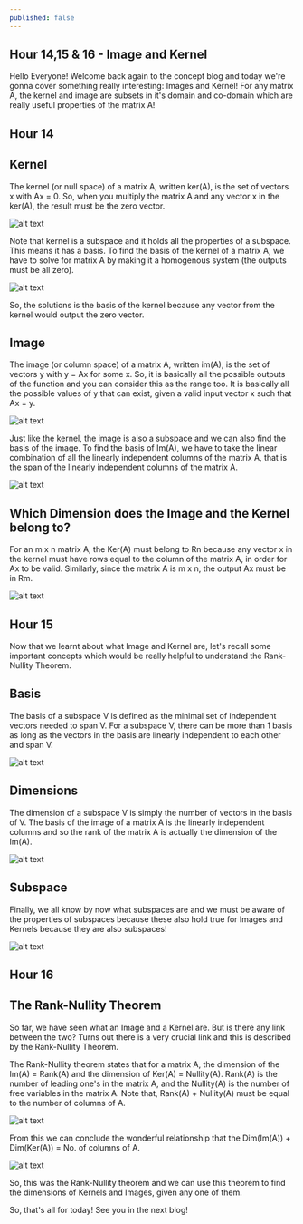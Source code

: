 ```yaml
---
published: false
---
```

## Hour 14,15 & 16 - Image and Kernel

Hello Everyone! Welcome back again to the concept blog and today we're gonna cover something really interesting: Images and Kernel! For any matrix A, the kernel and image are subsets in it's domain and co-domain which are really useful properties of the matrix A!

## Hour 14

## Kernel

The kernel (or null space) of a matrix A, written ker(A), is the set of vectors x with Ax = 0. So, when you multiply the matrix A and any vector x in the ker(A), the result must be the zero vector.

 ![alt text](https://github.com/nilu-24/nilu-24.github.io/blob/master/_posts/HOUR%2014&15-02.jpg?raw=true)
 
Note that kernel is a subspace and it holds all the properties of a subspace. This means it has a basis. To find the basis of the kernel of a matrix A, we have to solve for matrix A by making it a homogenous system (the outputs must be all zero).

 ![alt text](https://github.com/nilu-24/nilu-24.github.io/blob/master/_posts/HOUR%2014&15-03.jpg?raw=true)

So, the solutions is the basis of the kernel because any vector from the kernel would output the zero vector.

## Image

The image (or column space) of a matrix A, written im(A), is the set of vectors y with y = Ax for some x. So, it is basically all the possible outputs of the function and you can consider this as the range too. It is basically all the possible values of y that can exist, given a valid input vector x such that Ax = y.

 ![alt text](https://github.com/nilu-24/nilu-24.github.io/blob/master/_posts/HOUR%2014&15-04.jpg?raw=true)
 
 Just like the kernel, the image is also a subspace and we can also find the basis of the image. To find the basis of Im(A), we have to take the linear combination of all the linearly independent columns of the matrix A, that is the span of the linearly independent columns of the matrix A.
 
  ![alt text](https://github.com/nilu-24/nilu-24.github.io/blob/master/_posts/HOUR%2014&15-05.jpg?raw=true)
 
## Which Dimension does the Image and the Kernel belong to?

For an m x n matrix A, the Ker(A) must belong to Rn because any vector x in the kernel must have rows equal to the column of the matrix A, in order for Ax to be valid. Similarly, since the matrix A is m x n, the output Ax must be in Rm.

 ![alt text](https://github.com/nilu-24/nilu-24.github.io/blob/master/_posts/HOUR%2014&15-06.jpg?raw=true)
 
 ## Hour 15
 
 Now that we learnt about what Image and Kernel are, let's recall some important concepts which would be really helpful to understand the Rank-Nullity Theorem.
 
 ## Basis
 
 The basis of a subspace V is defined as the minimal set of independent vectors needed to span V.
 For a subspace V, there can be more than 1 basis as long as the vectors in the basis are linearly independent to each other and span V.
 
  ![alt text](https://github.com/nilu-24/nilu-24.github.io/blob/master/_posts/HOUR%2014&15-07.jpg?raw=true)
  
  ## Dimensions
  
The dimension of a subspace V is simply the number of vectors in the basis of V. The basis of the image of a matrix A is the linearly independent columns and so the rank of the matrix A is actually the dimension of the Im(A).

 ![alt text](https://github.com/nilu-24/nilu-24.github.io/blob/master/_posts/HOUR%2014&15-08.jpg?raw=true)
 
 ## Subspace
 
 Finally, we all know by now what subspaces are and we must be aware of the properties of subspaces because these also hold true for Images and Kernels because they are also subspaces!
 
  ![alt text](https://github.com/nilu-24/nilu-24.github.io/blob/master/_posts/HOUR%2014&15-09.jpg?raw=true)
  
## Hour 16

## The Rank-Nullity Theorem

So far, we have seen what an Image and a Kernel are. But is there any link between the two? Turns out there is a very crucial link and this is described by the Rank-Nullity Theorem.

The Rank-Nullity theorem states that for a matrix A, the dimension of the Im(A) = Rank(A) and the dimension of Ker(A) = Nullity(A). Rank(A) is the number of leading one's in the matrix A, and the Nullity(A) is the number of free variables in the matrix A. Note that, Rank(A) + Nullity(A) must be equal to the number of columns of A.

 ![alt text](https://github.com/nilu-24/nilu-24.github.io/blob/master/_posts/HOUR%2014&15-10.jpg?raw=true)

From this we can conclude the wonderful relationship that the Dim(Im(A)) + Dim(Ker(A)) = No. of columns of A. 

 ![alt text](https://github.com/nilu-24/nilu-24.github.io/blob/master/_posts/HOUR%2014&15-11.jpg?raw=true)
 
 So, this was the Rank-Nullity theorem and we can use this theorem to find the dimensions of Kernels and Images, given any one of them.
 
 So, that's all for today! See you in the next blog!
 
 
 
 
